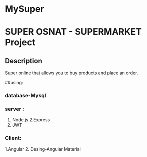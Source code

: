 # MySuper
# SUPER OSNAT - SUPERMARKET Project

## Description
Super online that allows you to buy products and place an order.

##using:
### database-Mysql
### server :
1. Node.js 
2.Express
3. JWT
### Client:
1.Angular
2. Desing-Angular Material
